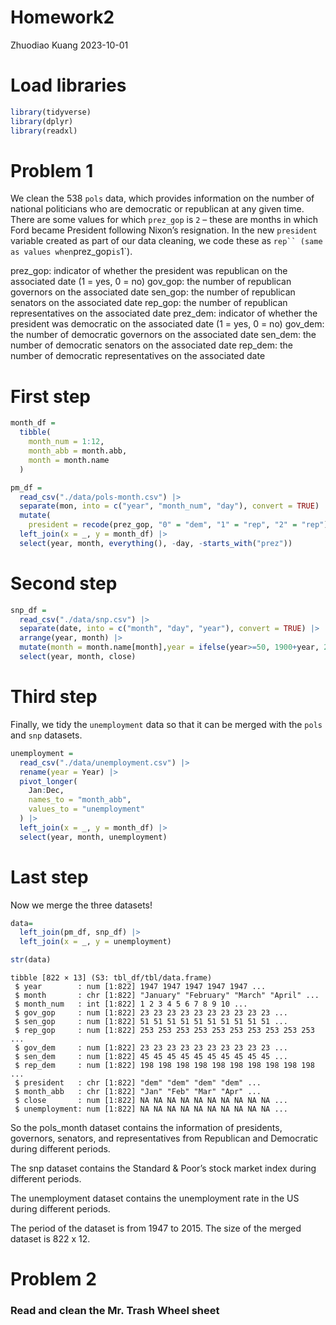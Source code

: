 Homework2
================
Zhuodiao Kuang
2023-10-01

# Load libraries

``` r
library(tidyverse)
library(dplyr)
library(readxl)
```

# Problem 1

We clean the 538 `pols` data, which provides information on the number
of national politicians who are democratic or republican at any given
time. There are some values for which `prez_gop` is `2` – these are
months in which Ford became President following Nixon’s resignation. In
the new `president` variable created as part of our data cleaning, we
code these as ``` rep`` (same as values when ```prez_gop`is`1\`).

prez_gop: indicator of whether the president was republican on the
associated date (1 = yes, 0 = no) gov_gop: the number of republican
governors on the associated date sen_gop: the number of republican
senators on the associated date rep_gop: the number of republican
representatives on the associated date prez_dem: indicator of whether
the president was democratic on the associated date (1 = yes, 0 = no)
gov_dem: the number of democratic governors on the associated date
sen_dem: the number of democratic senators on the associated date
rep_dem: the number of democratic representatives on the associated date

# First step

``` r
month_df = 
  tibble(
    month_num = 1:12,
    month_abb = month.abb,
    month = month.name
  )

pm_df = 
  read_csv("./data/pols-month.csv") |>
  separate(mon, into = c("year", "month_num", "day"), convert = TRUE) |>
  mutate(
    president = recode(prez_gop, "0" = "dem", "1" = "rep", "2" = "rep")) |>
  left_join(x = _, y = month_df) |> 
  select(year, month, everything(), -day, -starts_with("prez"))  
```

# Second step

``` r
snp_df = 
  read_csv("./data/snp.csv") |>
  separate(date, into = c("month", "day", "year"), convert = TRUE) |>
  arrange(year, month) |>
  mutate(month = month.name[month],year = ifelse(year>=50, 1900+year, 2000+year)) |> 
  select(year, month, close) 
```

# Third step

Finally, we tidy the `unemployment` data so that it can be merged with
the `pols` and `snp` datasets.

``` r
unemployment = 
  read_csv("./data/unemployment.csv") |>
  rename(year = Year) |>
  pivot_longer(
    Jan:Dec, 
    names_to = "month_abb",
    values_to = "unemployment"
  ) |> 
  left_join(x = _, y = month_df) |> 
  select(year, month, unemployment)
```

# Last step

Now we merge the three datasets!

``` r
data= 
  left_join(pm_df, snp_df) |>
  left_join(x = _, y = unemployment)

str(data)
```

    tibble [822 × 13] (S3: tbl_df/tbl/data.frame)
     $ year        : num [1:822] 1947 1947 1947 1947 1947 ...
     $ month       : chr [1:822] "January" "February" "March" "April" ...
     $ month_num   : int [1:822] 1 2 3 4 5 6 7 8 9 10 ...
     $ gov_gop     : num [1:822] 23 23 23 23 23 23 23 23 23 23 ...
     $ sen_gop     : num [1:822] 51 51 51 51 51 51 51 51 51 51 ...
     $ rep_gop     : num [1:822] 253 253 253 253 253 253 253 253 253 253 ...
     $ gov_dem     : num [1:822] 23 23 23 23 23 23 23 23 23 23 ...
     $ sen_dem     : num [1:822] 45 45 45 45 45 45 45 45 45 45 ...
     $ rep_dem     : num [1:822] 198 198 198 198 198 198 198 198 198 198 ...
     $ president   : chr [1:822] "dem" "dem" "dem" "dem" ...
     $ month_abb   : chr [1:822] "Jan" "Feb" "Mar" "Apr" ...
     $ close       : num [1:822] NA NA NA NA NA NA NA NA NA NA ...
     $ unemployment: num [1:822] NA NA NA NA NA NA NA NA NA NA ...

So the pols_month dataset contains the information of presidents,
governors, senators, and representatives from Republican and Democratic
during different periods.

The snp dataset contains the Standard & Poor’s stock market index during
different periods.

The unemployment dataset contains the unemployment rate in the US during
different periods.

The period of the dataset is from 1947 to 2015. The size of the merged
dataset is 822 x 12.

# Problem 2

### Read and clean the Mr. Trash Wheel sheet
